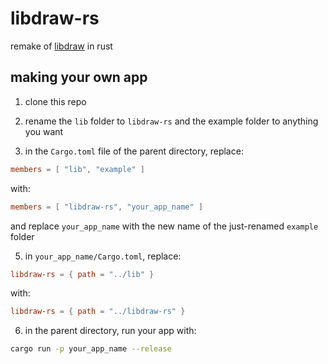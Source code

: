 # libdraw-rs
remake of [libdraw](https://github.com/greg0rygreg/libdraw) in rust

## making your own app
1. clone this repo

2. rename the `lib` folder to `libdraw-rs` and the example folder to anything you want

3. in the `Cargo.toml` file of the parent directory, replace:

```toml
members = [ "lib", "example" ]
```

with:

```toml
members = [ "libdraw-rs", "your_app_name" ]
```

and replace `your_app_name` with the new name of the just-renamed `example` folder

5. in `your_app_name/Cargo.toml`, replace:

```toml
libdraw-rs = { path = "../lib" }
```

with:

```toml
libdraw-rs = { path = "../libdraw-rs" }
```

6. in the parent directory, run your app with:

```sh
cargo run -p your_app_name --release
```